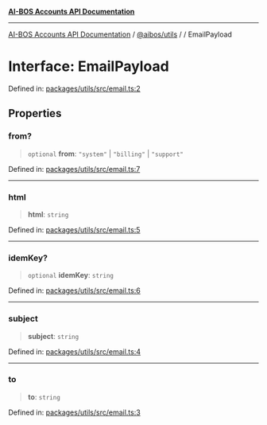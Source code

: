 [**AI-BOS Accounts API Documentation**](../../../README.md)

***

[AI-BOS Accounts API Documentation](../../../README.md) / [@aibos/utils](../README.md) / [](../README.md) / EmailPayload

# Interface: EmailPayload

Defined in: [packages/utils/src/email.ts:2](https://github.com/pohlai88/accounts/blob/48103fb36d28b2b9bfb33472b6de2f719773cde9/packages/utils/src/email.ts#L2)

## Properties

### from?

> `optional` **from**: `"system"` \| `"billing"` \| `"support"`

Defined in: [packages/utils/src/email.ts:7](https://github.com/pohlai88/accounts/blob/48103fb36d28b2b9bfb33472b6de2f719773cde9/packages/utils/src/email.ts#L7)

***

### html

> **html**: `string`

Defined in: [packages/utils/src/email.ts:5](https://github.com/pohlai88/accounts/blob/48103fb36d28b2b9bfb33472b6de2f719773cde9/packages/utils/src/email.ts#L5)

***

### idemKey?

> `optional` **idemKey**: `string`

Defined in: [packages/utils/src/email.ts:6](https://github.com/pohlai88/accounts/blob/48103fb36d28b2b9bfb33472b6de2f719773cde9/packages/utils/src/email.ts#L6)

***

### subject

> **subject**: `string`

Defined in: [packages/utils/src/email.ts:4](https://github.com/pohlai88/accounts/blob/48103fb36d28b2b9bfb33472b6de2f719773cde9/packages/utils/src/email.ts#L4)

***

### to

> **to**: `string`

Defined in: [packages/utils/src/email.ts:3](https://github.com/pohlai88/accounts/blob/48103fb36d28b2b9bfb33472b6de2f719773cde9/packages/utils/src/email.ts#L3)
